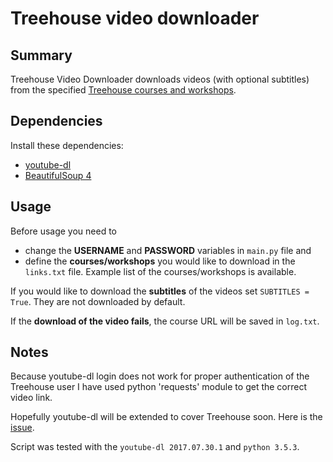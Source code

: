# Treehouse video downloader

## Summary
Treehouse Video Downloader downloads videos (with optional subtitles) from the specified [Treehouse courses and workshops](http://www.teamtreehouse.com).

## Dependencies
Install these dependencies:
- [youtube-dl](https://rg3.github.io/youtube-dl/)
- [BeautifulSoup 4](https://www.crummy.com/software/BeautifulSoup/bs4/doc/)

## Usage
Before usage you need to
- change the **USERNAME** and **PASSWORD** variables in `main.py` file and
- define the **courses/workshops** you would like to download in the `links.txt` file. Example list of the courses/workshops is available.

If you would like to download the **subtitles** of the videos set `SUBTITLES = True`. They are not downloaded by default.

If the **download of the video fails**, the course URL will be saved in `log.txt`.

## Notes
Because youtube-dl login does not work for proper authentication of the Treehouse user I have used python 'requests' module to get the correct video link.

Hopefully youtube-dl will be extended to cover Treehouse soon. Here is the [issue](https://github.com/rg3/youtube-dl/issues/9836).

Script was tested with the `youtube-dl 2017.07.30.1` and `python 3.5.3`.
